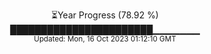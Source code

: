<p align="center">
⏳Year Progress (78.92 %) <br>
███████████████████████▁▁▁▁▁▁▁ <br>
<sub>Updated: Mon, 16 Oct 2023 01:12:10 GMT</sub>
</p>

